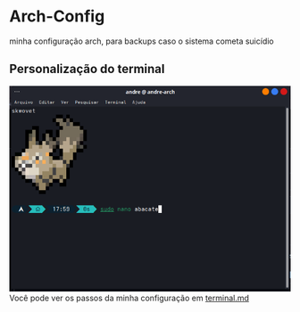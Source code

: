 # Arch-Config
minha configuração arch, para backups caso o sistema cometa suicídio

## Personalização do terminal
![imagem do terminal](https://github.com/AndreKaled/Arch-Config/blob/main/terminal.png)
Você pode ver os passos da minha configuração em [terminal.md](https://github.com/AndreKaled/Arch-Config/blob/main/terminal.md)
